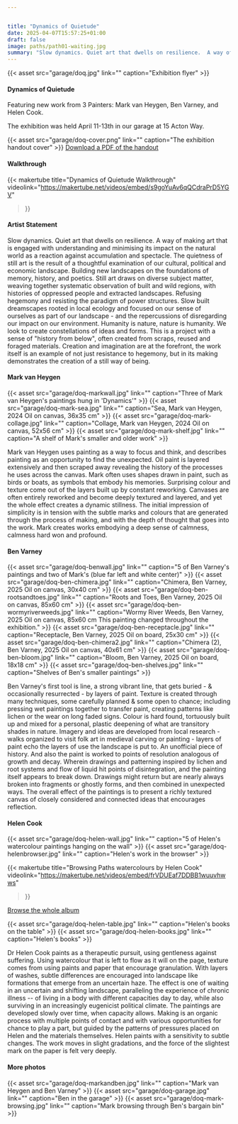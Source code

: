 ```yaml
---


title: "Dynamics of Quietude"
date: 2025-04-07T15:57:25+01:00
draft: false
image: paths/path01-waiting.jpg
summary: "Slow dynamics. Quiet art that dwells on resilience.  A way of making art that is engaged with understanding and minimising its impact on the natural world as a reaction against accumulation and spectacle."
---
```


{{< asset src="garage/doq.jpg" link="" caption="Exhibition flyer" >}}

#### Dynamics of Quietude

Featuring new work from 3 Painters: Mark van Heygen, Ben Varney, and Helen Cook. 

The exhibition was held April 11-13th in our garage at 15 Acton Way. 


{{< asset src="garage/doq-cover.png" link="" caption="The exhibition handout cover" >}}
[Download a PDF of the handout](/garage/doq-handout-spreads.pdf)

#### Walkthrough

{{< makertube
title="Dynamics of Quietude Walkthrough" 
videolink="https://makertube.net/videos/embed/s9goYuAv6qQCdraPrD5YGV" 
>}}


#### Artist Statement

Slow dynamics. Quiet art that dwells on resilience. A way of making art that is engaged with understanding and minimising its impact on the natural world as a reaction against accumulation and spectacle. The quietness of still art is the result of a thoughtful examination of our cultural, political and economic landscape. Building new landscapes on the foundations of memory, history, and poetics. Still art draws on diverse subject matter, weaving together systematic observation of built and wild regions, with histories of oppressed people and extracted landscapes. Refusing hegemony and resisting the paradigm of power structures. Slow built dreamscapes rooted in local ecology and focused on our sense of ourselves as part of our landscape - and the repercussions of disregarding our impact on our environment. Humanity is nature, nature is humanity. We look to create constellations of ideas and forms. This is a project with a sense of "history from below", often created from scraps, reused and foraged materials. Creation and imagination are at the forefront, the work itself is an example of not just resistance to hegemony, but in its making demonstrates the creation of a still way of being.

#### Mark van Heygen

{{< asset src="garage/doq-markwall.jpg" link="" caption="Three of Mark van Heygen's paintings hung in 'Dynamics'" >}}
{{< asset src="garage/doq-mark-sea.jpg" link="" caption="Sea, Mark van Heygen, 2024 Oil on canvas, 36x35 cm" >}}
{{< asset src="garage/doq-mark-collage.jpg" link="" caption="Collage, Mark van Heygen, 2024 Oil on canvas, 52x56 cm" >}}
{{< asset src="garage/doq-mark-shelf.jpg" link="" caption="A shelf of Mark's smaller and older work" >}}

Mark van Heygen uses painting as a way to focus and think, and describes painting as an opportunity to find the unexpected. Oil paint is layered extensively and then scraped away revealing the history of the processes he uses across the canvas. Mark often uses shapes drawn in paint, such as birds or boats, as symbols that embody his memories. Surprising colour and texture come out of the layers built up by constant reworking. Canvases are often entirely reworked and become deeply textured and layered, and yet the whole effect creates a dynamic stillness. The initial impression of simplicity is in tension with the subtle marks and colours that are generated through the process of making, and with the depth of thought that goes into the work. Mark creates works embodying a deep sense of calmness, calmness hard won and profound.

#### Ben Varney

{{< asset src="garage/doq-benwall.jpg" link="" caption="5 of Ben Varney's paintings and two of Mark's (blue far left and white center)" >}}
{{< asset src="garage/doq-ben-chimera.jpg" link="" caption="Chimera, Ben Varney, 2025 Oil on canvas, 30x40 cm" >}}
{{< asset src="garage/doq-ben-rootsandtoes.jpg" link="" caption="Roots and Toes, Ben Varney, 2025 Oil on canvas, 85x60 cm" >}}
{{< asset src="garage/doq-ben-wormyriverweeds.jpg" link="" caption="Wormy River Weeds, Ben Varney, 2025 Oil on canvas, 85x60 cm This painting changed throughout the exhibition." >}}
{{< asset src="garage/doq-ben-receptacle.jpg" link="" caption="Receptacle, Ben Varney, 2025 Oil on board, 25x30 cm" >}}
{{< asset src="garage/doq-ben-chimera2.jpg" link="" caption="Chimera (2), Ben Varney, 2025 Oil on canvas, 40x61 cm" >}}
{{< asset src="garage/doq-ben-bloom.jpg" link="" caption="Bloom, Ben Varney, 2025 Oil on board, 18x18 cm" >}}
{{< asset src="garage/doq-ben-shelves.jpg" link="" caption="Shelves of Ben's smaller paintings" >}}

Ben Varney's first tool is line, a strong vibrant line, that gets buried - & occasionally resurrected - by layers of paint. Texture is created through many techniques, some carefully planned & some open to chance; including pressing wet paintings together to transfer paint, creating patterns like lichen or the wear on long faded signs. Colour is hard found, tortuously built up and mixed for a personal, plastic deepening of what are transitory shades in nature. Imagery and ideas are developed from local research - walks organized to visit folk art in medieval carving or painting - layers of paint echo the layers of use the landscape is put to. An unofficial piece of history. And also the paint is worked to points of resolution analogous of growth and decay. Wherein drawings and patterning inspired by lichen and root systems and flow of liquid hit points of disintegration, and the painting itself appears to break down. Drawings might return but are nearly always broken into fragments or ghostly forms, and then combined in unexpected ways. The overall effect of the paintings is to present a richly textured canvas of closely considered and connected ideas that encourages reflection.

#### Helen Cook

{{< asset src="garage/doq-helen-wall.jpg" link="" caption="5 of Helen's watercolour paintings hanging on the wall" >}}
{{< asset src="garage/doq-helenbrowser.jpg" link="" caption="Helen's work in the browser" >}}

{{< makertube
title="Browsing Paths watercolours by Helen Cook" 
videolink="https://makertube.net/videos/embed/frVDUEaf7DDBB1wuuvhwws" 
>}}

[Browse the whole album](/artwork/paths)

{{< asset src="garage/doq-helen-table.jpg" link="" caption="Helen's books on the table" >}}
{{< asset src="garage/doq-helen-books.jpg" link="" caption="Helen's books" >}}

Dr Helen Cook paints as a therapeutic pursuit, using gentleness against suffering. Using watercolour that is left to flow as it will on the page, texture comes from using paints and paper that encourage granulation. With layers of washes, subtle differences are encouraged into landscape like formations that emerge from an uncertain haze. The effect is one of waiting in an uncertain and shifting landscape, paralleling the experience of chronic illness -- of living in a body with different capacities day to day, while also surviving in an increasingly eugenicist political climate. The paintings are developed slowly over time, when capacity allows. Making is an organic process with multiple points of contact and with various opportunities for chance to play a part, but guided by the patterns of pressures placed on Helen and the materials themselves. Helen paints with a sensitivity to subtle changes. The work moves in slight gradations, and the force of the slightest mark on the paper is felt very deeply.


#### More photos

{{< asset src="garage/doq-markandben.jpg" link="" caption="Mark van Heygen and Ben Varney" >}}
{{< asset src="garage/doq-garage.jpg" link="" caption="Ben in the garage" >}}
{{< asset src="garage/doq-mark-browsing.jpg" link="" caption="Mark browsing through Ben's bargain bin" >}}
